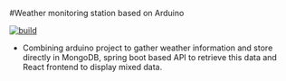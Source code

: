 #Weather monitoring station based on Arduino

[![build](https://circleci.com/gh/marcinpietrosian/arduino-weather-station.svg?style=shield&circle-token=afeb7203737fcd6000e9112ba237739741130a57)](https://circleci.com/gh/marcinpietrosian/arduino-weather-station)

* Combining arduino project to gather weather information and store directly in MongoDB, spring boot based API to retrieve this data and React frontend to display mixed data. 